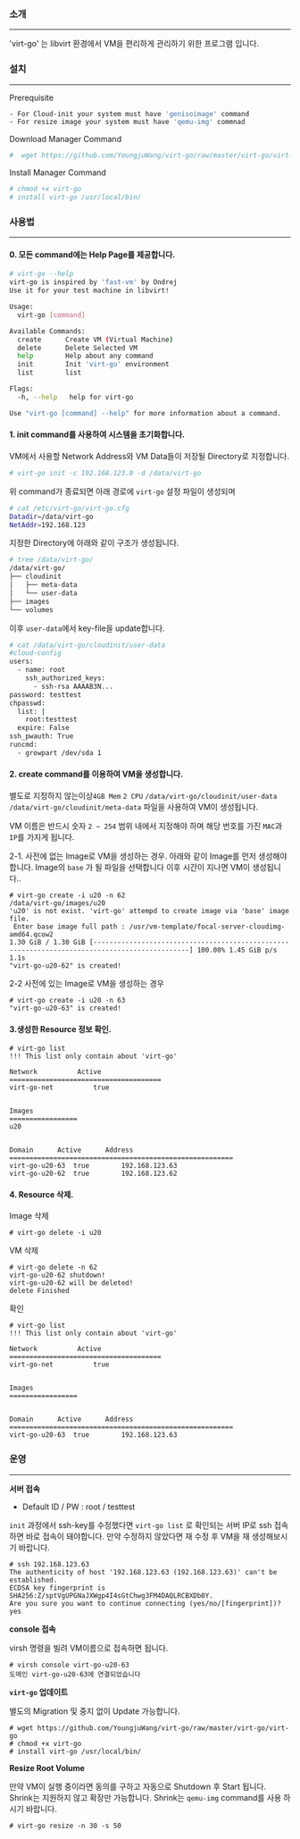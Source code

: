 ### 소개
---

'virt-go' 는 libvirt 환경에서 VM을 편리하게 관리하기 위한 프로그램 입니다.


### 설치
---


Prerequisite
```bash
- For Cloud-init your system must have 'genisoimage' command
- For resize image your system must have 'qemu-img' commnad
```


Download Manager Command
```bash
#  wget https://github.com/YoungjuWang/virt-go/raw/master/virt-go/virt-go
```


Install Manager Command
```bash
# chmod +x virt-go
# install virt-go /usr/local/bin/
```


### 사용법
---


#### 0. 모든 command에는 Help Page를 제공합니다.
```bash
# virt-go --help
virt-go is inspired by 'fast-vm' by Ondrej
Use it for your test machine in libvirt!

Usage:
  virt-go [command]

Available Commands:
  create      Create VM (Virtual Machine)
  delete      Delete Selected VM
  help        Help about any command
  init        Init 'virt-go' environment
  list        list

Flags:
  -h, --help   help for virt-go

Use "virt-go [command] --help" for more information about a command.
```


#### 1. init command를 사용하여 시스템을 초기화합니다.


VM에서 사용할 Network Address와 VM Data들이 저장될 Directory로 지정합니다.
```bash
# virt-go init -c 192.168.123.0 -d /data/virt-go
```


위 command가 종료되면 아래 경로에 `virt-go` 설정 파일이 생성되며
```bash
# cat /etc/virt-go/virt-go.cfg
Datadir=/data/virt-go
NetAddr=192.168.123
```


지정한 Directory에 아래와 같이 구조가 생성됩니다.
```bash
# tree /data/virt-go/
/data/virt-go/
├── cloudinit
│   ├── meta-data
│   └── user-data
├── images
└── volumes
```


이후 `user-data`에서 key-file을 update합니다.
```bash
# cat /data/virt-go/cloudinit/user-data
#cloud-config
users:
  - name: root
    ssh_authorized_keys:
      - ssh-rsa AAAAB3N...
password: testtest
chpasswd:
  list: |
    root:testtest
  expire: False
ssh_pwauth: True
runcmd:
  - growpart /dev/sda 1
```


#### 2. create command를 이용하여 VM을 생성합니다.


별도로 지정하지 않는이상`4GB Mem` `2 CPU` `/data/virt-go/cloudinit/user-data` `/data/virt-go/cloudinit/meta-data` 파일을 사용하여 VM이 생성됩니다.

VM 이름은 반드시 숫자 `2 ~ 254` 범위 내에서 지정해야 하며 해당 번호를 가진 `MAC`과 `IP`를 가지게 됩니다.


2-1. 사전에 없는 Image로 VM을 생성하는 경우.
아래와 같이 Image를 먼저 생성해야합니다. Image의 `base` 가 될 파일을 선택합니다
이후 시간이 지나면 VM이 생성됩니다..

```
# virt-go create -i u20 -n 62
/data/virt-go/images/u20
'u20' is not exist. 'virt-go' attempd to create image via 'base' image file.
 Enter base image full path : /usr/vm-template/focal-server-cloudimg-amd64.qcow2
1.30 GiB / 1.30 GiB [----------------------------------------------------------------------------------------------] 100.00% 1.45 GiB p/s 1.1s
"virt-go-u20-62" is created!
```


2-2 사전에 있는 Image로 VM을 생성하는 경우

```
# virt-go create -i u20 -n 63
"virt-go-u20-63" is created!
```


#### 3.생성한 Resource 정보 확인.


```
# virt-go list
!!! This list only contain about 'virt-go'

Network 		 Active
======================================
virt-go-net 		 true


Images
=================
u20


Domain		Active		Address
========================================================
virt-go-u20-63	true		192.168.123.63
virt-go-u20-62	true		192.168.123.62
```


#### 4. Resource 삭제.


Image 삭제
```
# virt-go delete -i u20
```


VM 삭제
```
# virt-go delete -n 62
virt-go-u20-62 shutdown!
virt-go-u20-62 will be deleted!
delete Finished
```


확인
```
# virt-go list
!!! This list only contain about 'virt-go'

Network 		 Active
======================================
virt-go-net 		 true


Images
=================


Domain		Active		Address
========================================================
virt-go-u20-63	true		192.168.123.63
```




### 운영
---


**서버 접속**

- Default ID / PW : root / testtest

`init` 과정에서 ssh-key를 수정했다면 `virt-go list` 로 확인되는 서버 IP로 ssh 접속하면 바로 접속이 돼야합니다.
만약 수정하지 않았다면 재 수정 후 VM을 재 생성해보시기 바랍니다.

```
# ssh 192.168.123.63
The authenticity of host '192.168.123.63 (192.168.123.63)' can't be established.
ECDSA key fingerprint is SHA256:Z/sptVgUPGNaJXWgp4I4sGtChwg3FM4DAQLRCBXDb0Y.
Are you sure you want to continue connecting (yes/no/[fingerprint])?  yes
```


**console 접속**


virsh 명령을 빌려 VM이름으로 접속하면 됩니다.
```
# virsh console virt-go-u20-63
도메인 virt-go-u20-63에 연결되었습니다
```


**`virt-go` 업데이트**


별도의 Migration 및 중지 없이 Update 가능합니다.
```
# wget https://github.com/YoungjuWang/virt-go/raw/master/virt-go/virt-go
# chmod +x virt-go
# install virt-go /usr/local/bin/
```


**Resize Root Volume**


만약 VM이 실행 중이라면 동의를 구하고 자동으로 Shutdown 후 Start 됩니다.
Shrink는 지원하지 않고 확장만 가능합니다. Shrink는 `qemu-img` command를 사용 하시기 바랍니다.

```
# virt-go resize -n 30 -s 50
```
